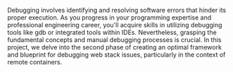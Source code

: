 Debugging involves identifying and resolving software errors that hinder its proper execution. As you progress in your programming expertise and professional engineering career, you'll acquire skills in utilizing debugging tools like gdb or integrated tools within IDEs. Nevertheless, grasping the fundamental concepts and manual debugging processes is crucial. In this project, we delve into the second phase of creating an optimal framework and blueprint for debugging web stack issues, particularly in the context of remote containers.






